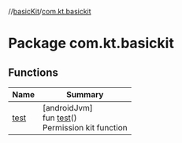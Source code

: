 //[basicKit](../../index.md)/[com.kt.basickit](index.md)

# Package com.kt.basickit

## Functions

| Name | Summary |
|---|---|
| [test](test.md) | [androidJvm]<br>fun [test](test.md)()<br>Permission kit function |
